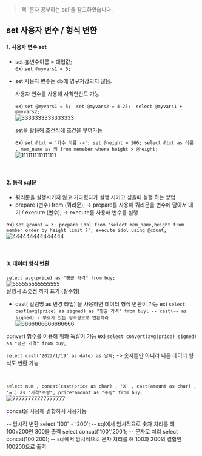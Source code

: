 > 책 '혼자 공부하는 sql'을 참고하였습니다.

## set 사용자 변수 / 형식 변환

#### 1. 사용자 변수 set
* set @변수이름 = 대입값; <br>
ex) ``` set @myvars1 = 5; ```
* set 사용자 변수는 db에 영구저장되지 않음.

	사용자 변수를 사용해 사칙연산도 가능 
	
	ex) ``` set @myvars1 = 5; 
	set @myvars2 = 4.25; 
	select @myvars1 + @myvars2; ```
	<br>
	![3333333333333333](https://user-images.githubusercontent.com/113004818/215254168-15197043-a219-4031-b108-af56716b0cfc.PNG)

	set을 활용해 조건식에 조건을 부여가능
	
	ex) ``` set @txt = '가수 이름 ->';
	set @height = 166;
	select @txt as 이름 , mem_name as 키 from memeber where height > @height; ``` 
	<br>
	![1111111111111111](https://user-images.githubusercontent.com/113004818/215254435-9563785a-2947-48c8-9669-3e3749459d0f.PNG)
	<br><br><br>

#### 2. 동적 sql문
* 쿼리문을 실행시키지 않고 기다렸다가 실행 시키고 싶을때 실행 하는 방법
* prepare (변수) from (쿼리문); -> prepare를 사용해 쿼리문을 변수에 담아서 대기 / execute (변수); -> execute를 사용해 변수를 실행
	
ex) ``` set @count = 3;
prepare idol from 'select mem_name,height from member order by height limit ?';
execute idol using @count; ```
<br>
![444444444444444](https://user-images.githubusercontent.com/113004818/215254716-83faaa7b-bb50-4280-925e-372ec20db1e2.PNG)
<br><br><br>

#### 3. 데이터 형식 변환
``` select avg(price) as "평균 가격" from buy; ```
<br>
![555555555555555](https://user-images.githubusercontent.com/113004818/215254853-41900630-3432-41f7-b67a-07e2b8ffbf83.PNG)
<br> 
실행시 소숫점 까지 표기 (실수형)
 * cast( 컬럼명 as 변경 타입) 을 사용하면 데이터 형식 변환이 가능
 ex) ``` select cast(avg(price) as signed) as "평균 가격" from buyl -- cast(~~ as signed) - 부호가 있는 정수형으로 변환하라 ```
 <br>![6666666666666666](https://user-images.githubusercontent.com/113004818/215255004-90f4816f-91dc-4795-9219-d325d92640c4.PNG)
 
 convert 함수를 이용해 위와 똑같이 가능
 ex) ``` select convert(avg(price) signed) as "평균 가격" from buy; ``` 
 
 ``` select cast('2022/1/19' as date) as 날짜; ``` -> 숫자뿐만 아니라 다른 데이터 형식도 변환 가능
	
<br>
 
 ``` select num , concat(cast(price as char) , 'X' , cast(amount as char) , '=') as "가격*수량", price*amount as "수량" from buy; ```
![77777777777777777](https://user-images.githubusercontent.com/113004818/215255588-0644099e-3881-452e-9e4c-2ce1f4c41672.PNG)

concat을 사용해 결합하서 사용가능



 -- 암시적 변환
 select '100' + '200'; -- sql에서 암시적으로 숫자 처리를 해 100+200인 300을 출력
 select concat('100','200'); -- 문자로 처리
 select concat(100,200); -- sql에서 암시적으로 문자 처리를 해 100과 200의 결합인 100200으로 출력
